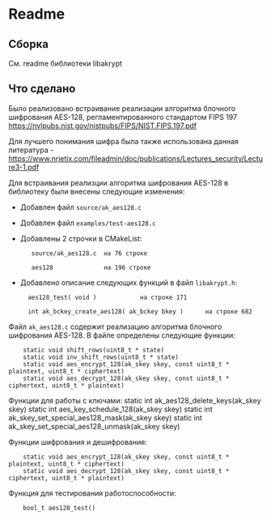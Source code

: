# Readme #
## Сборка ##
См. readme библиотеки libakrypt
## Что сделано ##
Было реализовано встраивание реализации алгоритма блочного шифрования AES-128, регламентированного стандартом FIPS 197 https://nvlpubs.nist.gov/nistpubs/FIPS/NIST.FIPS.197.pdf

Для лучшего понимания шифра была также использована данная литература - https://www.nrjetix.com/fileadmin/doc/publications/Lectures_security/Lecture3-1.pdf

Для встраивания реализции алгоритма шифрования AES-128 в библиотеку были внесены следующие изменения:
* Добавлен файл `source/ak_aes128.c`
* Добавлен файл `examples/test-aes128.c`
* Добавлены 2 строчки в CMakeList:

         source/ak_aes128.c  на 76 строке
            
         aes128              на 196 строке
            
* Добавлено описание следующих функций в файл `libakrypt.h`:

        aes128_test( void )            на строке 171
        
        int ak_bckey_create_aes128( ak_bckey bkey )      на строке 682
        

Файл `ak_aes128.c` содержит реализацию алгоритма блочного шифрования AES-128. В файле определены следующие функции:
              
        static void shift_rows(uint8_t * state)
        static void inv_shift_rows(uint8_t * state)     
        static void aes_encrypt_128(ak_skey skey, const uint8_t * plaintext, uint8_t * ciphertext)
        static void aes_decrypt_128(ak_skey skey, const uint8_t * ciphertext, uint8_t * plaintext)
        
Функции для работы с ключами:
        static int ak_aes128_delete_keys(ak_skey skey)
        static int aes_key_schedule_128(ak_skey skey) 
        static int ak_skey_set_special_aes128_mask(ak_skey skey)
        static int ak_skey_set_special_aes128_unmask(ak_skey skey)
    
Функции шифрования и дешифрования:

        static void aes_encrypt_128(ak_skey skey, const uint8_t * plaintext, uint8_t * ciphertext)
        static void aes_decrypt_128(ak_skey skey, const uint8_t * ciphertext, uint8_t * plaintext)

Функция для тестирования работоспособности:

        bool_t aes128_test()
        
